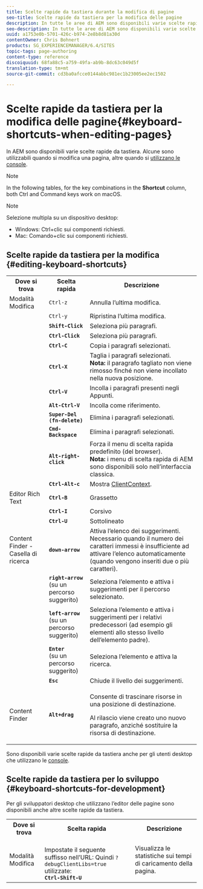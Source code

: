 ```yaml
---
title: Scelte rapide da tastiera durante la modifica di pagine
seo-title: Scelte rapide da tastiera per la modifica delle pagine
description: In tutte le aree di AEM sono disponibili varie scelte rapide da tastiera. Alcune sono utilizzabili quando si modifica una pagina, altre quando si utilizzano le console.
seo-description: In tutte le aree di AEM sono disponibili varie scelte rapide da tastiera. Alcune sono utilizzabili quando si modifica una pagina, altre quando si utilizzano le console.
uuid: a1753e0b-5701-426c-b974-2e8b8d81a30d
contentOwner: Chris Bohnert
products: SG_EXPERIENCEMANAGER/6.4/SITES
topic-tags: page-authoring
content-type: reference
discoiquuid: 68fa88c5-a759-49fa-ab9b-8dc63c049d5f
translation-type: tm+mt
source-git-commit: cd3ba0afcce0144abbc981ec1b23005ee2ec1502

---
```



# Scelte rapide da tastiera per la modifica delle pagine{#keyboard-shortcuts-when-editing-pages}

In AEM sono disponibili varie scelte rapide da tastiera. Alcune sono utilizzabili quando si modifica una pagina, altre quando si [utilizzano le console](/help/sites-classic-ui-authoring/author-env-keyboard-shortcuts.md).

>[!NOTE]
>
>In the following tables, for the key combinations in the **Shortcut** column, both Ctrl and Command keys work on macOS.

>[!NOTE]
>
>Selezione multipla su un dispositivo desktop:
>
>* Windows: Ctrl+clic sui componenti richiesti.
>* Mac: Comando+clic sui componenti richiesti.
>



## Scelte rapide da tastiera per la modifica {#editing-keyboard-shortcuts}

<table> 
 <tbody> 
  <tr> 
   <th>Dove si trova</th> 
   <th>Scelta rapida</th> 
   <th>Descrizione</th> 
  </tr> 
  <tr> 
   <td>Modalità Modifica</td> 
   <td><code>Ctrl-z</code></td> 
   <td>Annulla l’ultima modifica.</td> 
  </tr> 
  <tr> 
   <td> </td> 
   <td><code>Ctrl-y</code></td> 
   <td>Ripristina l’ultima modifica.</td> 
  </tr> 
  <tr> 
   <td> </td> 
   <td><strong><code>Shift-Click</code></strong></td> 
   <td>Seleziona più paragrafi.</td> 
  </tr> 
  <tr> 
   <td> </td> 
   <td><strong><code>Ctrl-Click</code></strong></td> 
   <td>Seleziona più paragrafi.</td> 
  </tr> 
  <tr> 
   <td> </td> 
   <td><strong><code>Ctrl-C</code></strong></td> 
   <td>Copia i paragrafi selezionati.</td> 
  </tr> 
  <tr> 
   <td> </td> 
   <td><strong><code>Ctrl-X</code></strong></td> 
   <td>Taglia i paragrafi selezionati.<strong><br /> Nota:</strong> il paragrafo tagliato non viene rimosso finché non viene incollato nella nuova posizione.</td> 
  </tr> 
  <tr> 
   <td> </td> 
   <td><strong><code>Ctrl-V</code></strong></td> 
   <td>Incolla i paragrafi presenti negli Appunti.</td> 
  </tr> 
  <tr> 
   <td> </td> 
   <td><strong><code>Alt-Ctrl-V</code></strong></td> 
   <td>Incolla come riferimento.</td> 
  </tr> 
  <tr> 
   <td> </td> 
   <td><strong><code>Super-Del (fn-delete)</code></strong></td> 
   <td>Elimina i paragrafi selezionati.</td> 
  </tr> 
  <tr> 
   <td> </td> 
   <td><strong><code>Cmd-Backspace</code></strong></td> 
   <td>Elimina i paragrafi selezionati.</td> 
  </tr> 
  <tr> 
   <td> </td> 
   <td><strong><code>Alt-right-click</code></strong></td> 
   <td>Forza il menu di scelta rapida predefinito (del browser).<br /> <strong>Nota:</strong> i menu di scelta rapida di AEM sono disponibili solo nell’interfaccia classica.</td> 
  </tr> 
  <tr> 
   <td> </td> 
   <td><strong><code>Ctrl-Alt-c</code></strong></td> 
   <td>Mostra <a href="/help/sites-administering/client-context.md">ClientContext</a>.</td> 
  </tr> 
  <tr> 
   <td>Editor Rich Text<br /> </td> 
   <td><strong><code>Ctrl-B</code></strong><br /> </td> 
   <td>Grassetto</td> 
  </tr> 
  <tr> 
   <td> </td> 
   <td><strong><code>Ctrl-I</code></strong><br /> </td> 
   <td>Corsivo<br /> </td> 
  </tr> 
  <tr> 
   <td> </td> 
   <td><strong><code>Ctrl-U</code></strong><br /> </td> 
   <td>Sottolineato</td> 
  </tr> 
  <tr> 
   <td>Content Finder - Casella di ricerca</td> 
   <td><strong><code>down-arrow</code></strong></td> 
   <td>Attiva l’elenco dei suggerimenti. Necessario quando il numero dei caratteri immessi è insufficiente ad attivare l’elenco automaticamente (quando vengono inseriti due o più caratteri).</td> 
  </tr> 
  <tr> 
   <td> </td> 
   <td><strong><code>right-arrow</code></strong><br /> (su un percorso suggerito)</td> 
   <td>Seleziona l’elemento e attiva i suggerimenti per il percorso selezionato.</td> 
  </tr> 
  <tr> 
   <td> </td> 
   <td><strong><code>left-arrow</code></strong><br /> (su un percorso suggerito)</td> 
   <td>Seleziona l’elemento e attiva i suggerimenti per i relativi predecessori (ad esempio gli elementi allo stesso livello dell’elemento padre).</td> 
  </tr> 
  <tr> 
   <td> </td> 
   <td><strong><code>Enter</code></strong><br /> (su un percorso suggerito)</td> 
   <td>Seleziona l’elemento e attiva la ricerca.</td> 
  </tr> 
  <tr> 
   <td> </td> 
   <td><strong><code>Esc</code></strong></td> 
   <td>Chiude il livello dei suggerimenti.</td> 
  </tr> 
  <tr> 
   <td>Content Finder<br /> </td> 
   <td><strong><code>Alt+drag</code></strong></td> 
   <td><p>Consente di trascinare risorse in una posizione di destinazione.</p> <p>Al rilascio viene creato uno nuovo paragrafo, anziché sostituire la risorsa di destinazione.</p> </td> 
  </tr> 
 </tbody> 
</table>

Sono disponibili varie scelte rapide da tastiera anche per gli utenti desktop che utilizzano le [console](/help/sites-classic-ui-authoring/author-env-keyboard-shortcuts.md).

## Scelte rapide da tastiera per lo sviluppo {#keyboard-shortcuts-for-development}

Per gli sviluppatori desktop che utilizzano l’editor delle pagine sono disponibili anche altre scelte rapide da tastiera.

<table> 
 <tbody> 
  <tr> 
   <th>Dove si trova</th> 
   <th>Scelta rapida</th> 
   <th>Descrizione</th> 
  </tr> 
  <tr> 
   <td>Modalità Modifica</td> 
   <td><br /> Impostate il seguente suffisso nell’URL: Quindi <code>?debugClientLibs=true</code><br /> utilizzate:<br /> <strong><code>Ctrl-Shift-U</code></strong></td> 
   <td>Visualizza le statistiche sui tempi di caricamento della pagina.</td> 
  </tr> 
 </tbody> 
</table>

